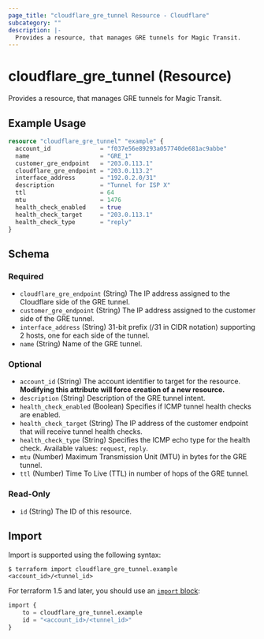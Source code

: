 ```yaml
---
page_title: "cloudflare_gre_tunnel Resource - Cloudflare"
subcategory: ""
description: |-
  Provides a resource, that manages GRE tunnels for Magic Transit.
---
```


# cloudflare_gre_tunnel (Resource)

Provides a resource, that manages GRE tunnels for Magic Transit.

## Example Usage

```terraform
resource "cloudflare_gre_tunnel" "example" {
  account_id              = "f037e56e89293a057740de681ac9abbe"
  name                    = "GRE_1"
  customer_gre_endpoint   = "203.0.113.1"
  cloudflare_gre_endpoint = "203.0.113.2"
  interface_address       = "192.0.2.0/31"
  description             = "Tunnel for ISP X"
  ttl                     = 64
  mtu                     = 1476
  health_check_enabled    = true
  health_check_target     = "203.0.113.1"
  health_check_type       = "reply"
}
```
<!-- schema generated by tfplugindocs -->
## Schema

### Required

- `cloudflare_gre_endpoint` (String) The IP address assigned to the Cloudflare side of the GRE tunnel.
- `customer_gre_endpoint` (String) The IP address assigned to the customer side of the GRE tunnel.
- `interface_address` (String) 31-bit prefix (/31 in CIDR notation) supporting 2 hosts, one for each side of the tunnel.
- `name` (String) Name of the GRE tunnel.

### Optional

- `account_id` (String) The account identifier to target for the resource. **Modifying this attribute will force creation of a new resource.**
- `description` (String) Description of the GRE tunnel intent.
- `health_check_enabled` (Boolean) Specifies if ICMP tunnel health checks are enabled.
- `health_check_target` (String) The IP address of the customer endpoint that will receive tunnel health checks.
- `health_check_type` (String) Specifies the ICMP echo type for the health check. Available values: `request`, `reply`.
- `mtu` (Number) Maximum Transmission Unit (MTU) in bytes for the GRE tunnel.
- `ttl` (Number) Time To Live (TTL) in number of hops of the GRE tunnel.

### Read-Only

- `id` (String) The ID of this resource.

## Import

Import is supported using the following syntax:

```shell
$ terraform import cloudflare_gre_tunnel.example <account_id>/<tunnel_id>
```

For terraform 1.5 and later, you should use an [`import` block](https://developer.hashicorp.com/terraform/language/import):
```terraform
import {
    to = cloudflare_gre_tunnel.example
    id = "<account_id>/<tunnel_id>"
}
```
